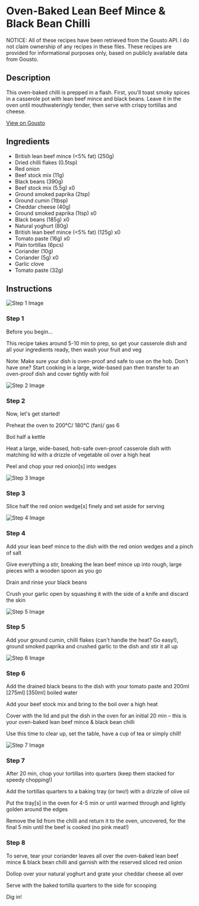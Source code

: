 # Oven-Baked Lean Beef Mince & Black Bean Chilli

NOTICE: All of these recipes have been retrieved from the Gousto API. I do not claim ownership of any recipes in these files. These recipes are provided for informational purposes only, based on publicly available data from Gousto.

## Description

This oven-baked chilli is prepped in a flash. First, you'll toast smoky spices in a casserole pot with lean beef mince and black beans. Leave it in the oven until mouthwateringly tender, then serve with crispy tortillas and cheese.

[View on Gousto](https://www.gousto.co.uk/recipes/cookbook/oven-baked-lean-beef-mince-black-bean-chilli)

## Ingredients

- British lean beef mince (<5% fat) (250g)
- Dried chilli flakes (0.5tsp)
- Red onion
- Beef stock mix (11g)
- Black beans (390g)
- Beef stock mix (5.5g) x0
- Ground smoked paprika (2tsp)
- Ground cumin (1tbsp)
- Cheddar cheese (40g)
- Ground smoked paprika (1tsp) x0
- Black beans (185g) x0
- Natural yoghurt (80g)
- British lean beef mince (<5% fat) (125g) x0
- Tomato paste (16g) x0
- Plain tortillas (6pcs)
- Coriander (10g)
- Coriander (5g) x0
- Garlic clove
- Tomato paste (32g)

## Instructions

![Step 1 Image](https://production-media.gousto.co.uk/cms/recipe-step-image/Admin10mm-Step-1-1631625691894-x200.jpg)

### Step 1

Before you begin...

This recipe takes around 5-10 min<span class="text-danger"> </span>to prep, so get your casserole dish and all your ingredients ready, then wash your fruit and veg

Note: Make sure your dish is oven-proof and safe to use on the hob. Don't have one? Start cooking in a large, wide-based pan then transfer to an oven-proof dish and cover tightly with foil

![Step 2 Image](https://production-media.gousto.co.uk/cms/recipe-step-image/step-2-1631625826298-x200.jpg)

### Step 2

Now, let's get started!

Preheat the oven to 200°C/ 180°C (fan)/ gas 6

Boil half a kettle

Heat a large, wide-based, hob-safe oven-proof casserole dish with matching lid with a drizzle of vegetable oil over a high heat

Peel and chop your red onion[s] into wedges

![Step 3 Image](https://production-media.gousto.co.uk/cms/recipe-step-image/step-3-1631625701572-x200.jpg)

### Step 3

Slice half the red onion wedge[s] finely and set aside for serving

![Step 4 Image](https://production-media.gousto.co.uk/cms/recipe-step-image/step-4-1631625707935-x200.jpg)

### Step 4

Add your lean beef mince to the dish with the red onion wedges and a pinch of salt

Give everything a stir, breaking the lean beef mince up into rough, large pieces with a wooden spoon as you go

Drain and rinse your black beans

Crush your garlic open by squashing it with the side of a knife and discard the skin

![Step 5 Image](https://production-media.gousto.co.uk/cms/recipe-step-image/step-5-1631625713928-x200.jpg)

### Step 5

Add your ground cumin, chilli flakes (can't handle the heat? Go easy!), ground smoked paprika and crushed garlic to the dish and stir it all up

![Step 6 Image](https://production-media.gousto.co.uk/cms/recipe-step-image/step-6-1631625720358-x200.jpg)

### Step 6

Add the drained black beans to the dish with your tomato paste and 200ml<span class="text-danger"> <span class="text-purple">[275ml]</span> [350ml]</span> boiled water

Add your beef stock mix and bring to the boil over a high heat

Cover with the lid and put the dish in the oven for an initial 20 min – this is your oven-baked lean beef mince & black bean chilli

Use this time to clear up, set the table, have a cup of tea or simply chill!

![Step 7 Image](https://production-media.gousto.co.uk/cms/recipe-step-image/Step-7-copy-1646219304238-x200.jpg)

### Step 7

After 20 min, chop your tortillas into quarters (keep them stacked for speedy chopping!)

Add the tortillas quarters to a baking tray (or two!) with a drizzle of olive oil

Put the tray[s] in the oven for 4-5 min or until warmed through and lightly golden around the edges

Remove the lid from the chilli and return it to the oven, uncovered, for the final 5 min until the beef is cooked (no pink meat!)

### Step 8

To serve, tear your coriander leaves all over the oven-baked lean beef mince & black bean chilli and garnish with the reserved sliced red onion

Dollop over your natural yoghurt and grate your cheddar cheese all over

Serve with the baked tortilla quarters to the side for scooping

Dig in!

